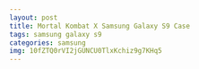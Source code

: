 ```yaml
---
layout: post
title: Mortal Kombat X Samsung Galaxy S9 Case
tags: samsung galaxy s9
categories: samsung
img: 10fZTQ0rVI2jGUNCU0TlxKchiz9g7KHq5
---
```

